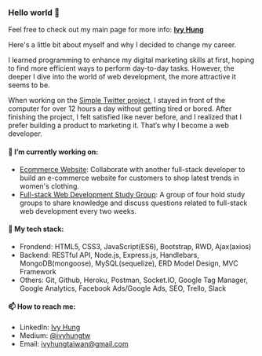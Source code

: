 ### Hello world 👋

Feel free to check out my main page for more info: [**Ivy Hung**](https://ivyhungtw.github.io/ivyhungtw/)

Here's a little bit about myself and why I decided to change my career.

I learned programming to enhance my digital marketing skills at first, hoping to find more efficient ways to perform day-to-day tasks. However, the deeper I dive into the world of web development, the more attractive it seems to be. 

When working on the [Simple Twitter project](https://github.com/ivyhungtw/simple-twitter-api), I stayed in front of the computer for over 12 hours a day without getting tired or bored. After finishing the project, I felt satisfied like never before, and I realized that I prefer building a product to marketing it. That’s why I become a web developer.

#### 🔭 I’m currently working on:

- [Ecommerce Website](https://github.com/ivyhungtw/ecommerce-site): Collaborate with another full-stack developer to build an e-commerce website for customers to shop latest trends in women's clothing.
- [Full-stack Web Development Study Group](https://github.com/ivyhungtw/full-stack-web-dev-study-group): A group of four hold study groups to share knowledge and discuss questions related to full-stack web development every two weeks.

#### 🌱 My tech stack:

- Frondend: HTML5, CSS3, JavaScript(ES6), Bootstrap, RWD, Ajax(axios)
- Backend: RESTful API, Node.js, Express.js, Handlebars, MongoDB(mongoose), MySQL(sequelize), ERD Model Design, MVC Framework
- Others: Git, Github, Heroku, Postman, Socket.IO, Google Tag Manager, Google Analytics, Facebook Ads/Google Ads, SEO, Trello, Slack

#### 📫 How to reach me:

- LinkedIn: [Ivy Hung](https://www.linkedin.com/in/ivyhung/)
- Medium: [@ivyhungtw](https://ivyhungtw.medium.com/)
- Email: ivyhungtaiwan@gmail.com

<!--
**ivyhungtw/ivyhungtw** is a ✨ _special_ ✨ repository because its `README.md` (this file) appears on your GitHub profile.

Here are some ideas to get you started:

- 🔭 I’m currently working on ...
- 🌱 I’m currently learning ...
- 👯 I’m looking to collaborate on ...
- 🤔 I’m looking for help with ...
- 💬 Ask me about ...
- 📫 How to reach me: ...
- 😄 Pronouns: ...
- ⚡ Fun fact: ...
-->
